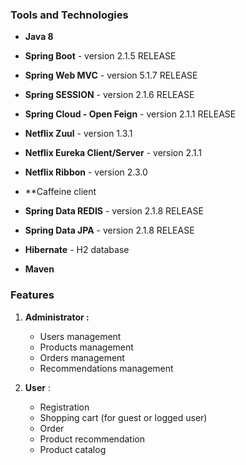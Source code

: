 
### Tools and Technologies

- **Java 8**
- **Spring Boot** - version 2.1.5 RELEASE
- **Spring Web MVC** - version 5.1.7 RELEASE
- **Spring SESSION** - version 2.1.6 RELEASE
- **Spring Cloud - Open Feign** - version 2.1.1 RELEASE
- **Netflix Zuul** - version 1.3.1 
- **Netflix Eureka Client/Server** - version 2.1.1
- **Netflix Ribbon** - version 2.3.0
- **Caffeine client
- **Spring Data REDIS** - version 2.1.8 RELEASE
- **Spring Data JPA** - version 2.1.8 RELEASE 
- **Hibernate** - H2 database

- **Maven**

### Features

1. **Administrator :**

   - Users management
   - Products management
   - Orders management
   - Recommendations management

2. **User** :

   - Registration
   - Shopping cart (for guest or logged user)
   - Order
   - Product recommendation 
   - Product catalog
   


